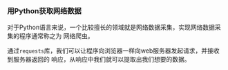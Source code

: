 

### 用Python获取网络数据

对于Python语言来说，一个比较擅长的领域就是网络数据采集，实现网络数据采集的程序通常称之为
网络爬虫。

通过`requests`库，我们可以让程序向浏览器一样向web服务器发起请求，并接收到服务器返回的
响应，从响应中我们就可以提取出我们想要的数据。